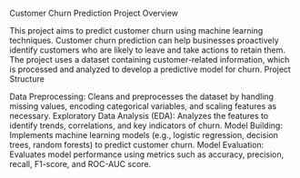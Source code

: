 Customer Churn Prediction
Project Overview

This project aims to predict customer churn using machine learning techniques. Customer churn prediction can help businesses proactively identify customers who are likely to leave and take actions to retain them. The project uses a dataset containing customer-related information, which is processed and analyzed to develop a predictive model for churn.
Project Structure

Data Preprocessing: Cleans and preprocesses the dataset by handling missing values, encoding categorical variables, and scaling features as necessary.
Exploratory Data Analysis (EDA): Analyzes the features to identify trends, correlations, and key indicators of churn.
Model Building: Implements machine learning models (e.g., logistic regression, decision trees, random forests) to predict customer churn.
Model Evaluation: Evaluates model performance using metrics such as accuracy, precision, recall, F1-score, and ROC-AUC score.
